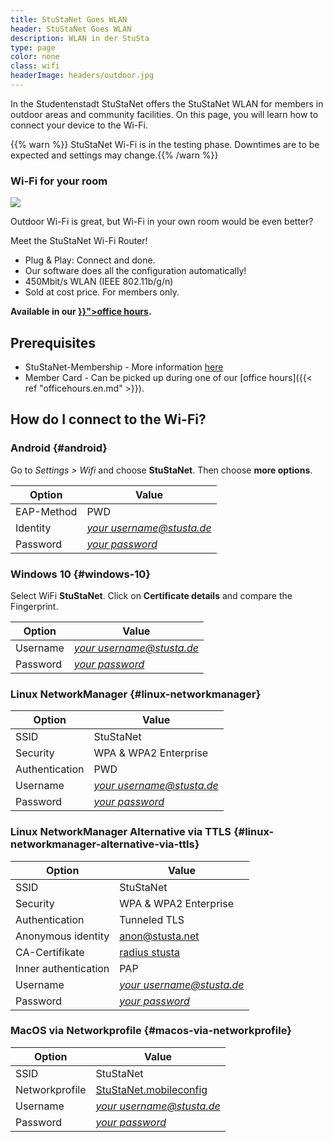 ```yaml
---
title: StuStaNet Goes WLAN
header: StuStaNet Goes WLAN
description: WLAN in der StuSta
type: page
color: none
class: wifi
headerImage: headers/outdoor.jpg
---
```

In the Studentenstadt StuStaNet offers the StuStaNet WLAN for members in outdoor areas and community facilities. On this page, you will learn how to connect your device to the Wi-Fi.

{{% warn %}} StuStaNet Wi-Fi is in the testing phase. Downtimes are to be expected and settings may change.{{% /warn %}}

<div class="callout callout-default">
    <h3>Wi-Fi for your room</h3>
    <img src="/figures/router_m.jpg" class="router">
    <p>Outdoor Wi-Fi is great, but Wi-Fi in your own room would be even better?</p>
    <p>Meet the StuStaNet Wi-Fi Router!</p>
    <ul>
        <li><i class="fa fa-check" aria-hidden="true"></i>Plug & Play: Connect and done.</li>
        <li><i class="fa fa-heart" aria-hidden="true"></i>Our software does all the configuration automatically!</li>
        <li><i class="fa fa-tachometer" aria-hidden="true"></i>450Mbit/s WLAN (IEEE 802.11b/g/n)</li>
        <li><i class="fa fa-euro" aria-hidden="true"></i>Sold at cost price. For members only.</li>
    </ul>
    <p><b>Available in our <a href="{{< ref "officehours.en.md" >}}">office hours</a>.</b></p>
</div>

## Prerequisites
* StuStaNet-Membership - More information [here](/)
* Member Card - Can be picked up during one of our [office hours]({{< ref "officehours.en.md" >}}).

## How do I connect to the Wi-Fi?

### <i class="fa fa-android"></i> Android {#android}
Go to _Settings > Wifi_ and choose **StuStaNet**.
Then choose **more options**.

|**Option**|**Value**|
|--------|--------|
|EAP-Method| PWD|
|Identity| [_your username@stusta.de_](https://account.stustanet.de/login)|
|Password| [_your password_](https://account.stustanet.de/login)|

### <i class="fa fa-windows"></i> Windows 10 {#windows-10}
Select WiFi **StuStaNet**. Click on **Certificate details** and compare the Fingerprint.

|**Option**|**Value**|
|--------|--------|
|Username| [_your username@stusta.de_](https://account.stustanet.de/login)|
|Password| [_your password_](https://account.stustanet.de/login)|

### <i class="fa fa-linux"></i> Linux NetworkManager {#linux-networkmanager}
|**Option**|**Value**|
|--------|--------|
|SSID| StuStaNet|
|Security| WPA & WPA2 Enterprise|
|Authentication| PWD|
|Username| [_your username@stusta.de_](https://account.stustanet.de/login)|
|Password| [_your password_](https://account.stustanet.de/login)|

### <i class="fa fa-linux"></i> Linux NetworkManager Alternative via TTLS {#linux-networkmanager-alternative-via-ttls}
|**Option**|**Value**|
|--------|--------|
|SSID| StuStaNet|
|Security| WPA & WPA2 Enterprise|
|Authentication| Tunneled TLS|
|Anonymous identity| anon@stusta.net|
|CA-Certifikate| [radius stusta](/wifi/StuStaNet-wifi.stusta.pem)|
|Inner authentication| PAP|
|Username| [_your username@stusta.de_](https://account.stustanet.de/login)|
|Password| [_your password_](https://account.stustanet.de/login)|

### <i class="fa fa-apple"></i> MacOS via Networkprofile {#macos-via-networkprofile}
|**Option**|**Value**|
|--------|--------|
|SSID| StuStaNet|
|Networkprofile| [StuStaNet.mobileconfig](/wifi/StuStaNet.mobileconfig)|
|Username| [_your username@stusta.de_](https://account.stustanet.de/login)|
|Password| [_your password_](https://account.stustanet.de/login)|


